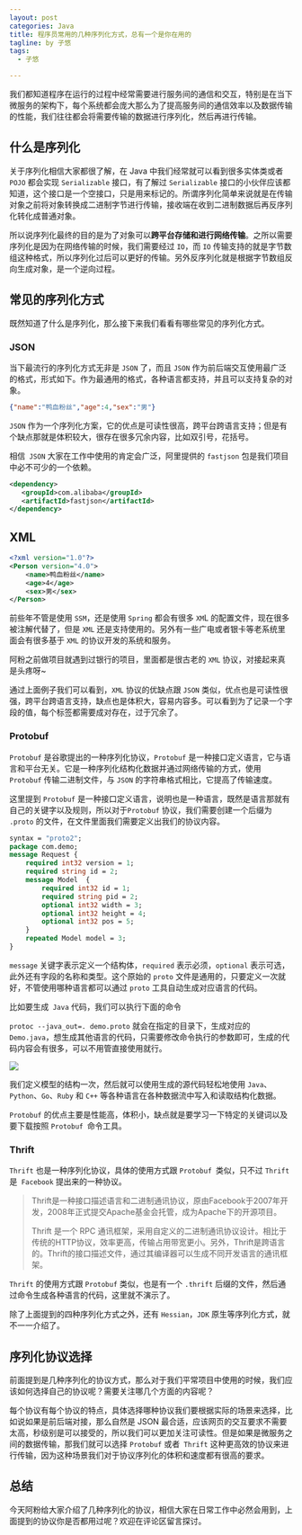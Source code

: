 ```yaml
---
layout: post
categories: Java
title: 程序员常用的几种序列化方式，总有一个是你在用的
tagline: by 子悠
tags: 
  - 子悠

---
```


我们都知道程序在运行的过程中经常需要进行服务间的通信和交互，特别是在当下微服务的架构下，每个系统都会庞大那么为了提高服务间的通信效率以及数据传输的性能，我们往往都会将需要传输的数据进行序列化，然后再进行传输。

<!--more-->

## 什么是序列化

关于序列化相信大家都很了解，在 Java 中我们经常就可以看到很多实体类或者 `POJO` 都会实现 `Serializable` 接口，有了解过 `Serializable` 接口的小伙伴应该都知道，这个接口是一个空接口，只是用来标记的。所谓序列化简单来说就是在传输对象之前将对象转换成二进制字节进行传输，接收端在收到二进制数据后再反序列化转化成普通对象。

所以说序列化最终的目的是为了对象可以**跨平台存储和进行网络传输**。之所以需要序列化是因为在网络传输的时候，我们需要经过 `IO`，而 `IO` 传输支持的就是字节数组这种格式，所以序列化过后可以更好的传输。另外反序列化就是根据字节数组反向生成对象，是一个逆向过程。

## 常见的序列化方式

既然知道了什么是序列化，那么接下来我们看看有哪些常见的序列化方式。

### JSON

当下最流行的序列化方式无非是 `JSON` 了，而且 `JSON` 作为前后端交互使用最广泛的格式，形式如下。作为最通用的格式，各种语言都支持，并且可以支持复杂的对象。

````json
{"name":"鸭血粉丝","age":4,"sex":"男"}
````

`JSON` 作为一个序列化方案，它的优点是可读性很高，跨平台跨语言支持；但是有个缺点那就是体积较大，很存在很多冗余内容，比如双引号，花括号。

相信` JSON` 大家在工作中使用的肯定会广泛，阿里提供的 `fastjson` 包是我们项目中必不可少的一个依赖。

```xml
<dependency>
   <groupId>com.alibaba</groupId>
   <artifactId>fastjson</artifactId>
</dependency>
```

## XML

```xml
<?xml version="1.0"?>
<Person version="4.0">
	<name>鸭血粉丝</name>
	<age>4</age>
	<sex>男</sex>
</Person>
```

前些年不管是使用 `SSM`，还是使用 `Spring` 都会有很多 `XM`L 的配置文件，现在很多被注解代替了，但是 `XML` 还是支持使用的。另外有一些广电或者银卡等老系统里面会有很多基于 `XML` 的协议开发的系统和服务。

阿粉之前做项目就遇到过银行的项目，里面都是很古老的 `XML` 协议，对接起来真是头疼呀~

通过上面例子我们可以看到，`XML` 协议的优缺点跟 `JSON` 类似，优点也是可读性很强，跨平台跨语言支持，缺点也是体积大，容易内容多。可以看到为了记录一个字段的值，每个标签都需要成对存在，过于冗余了。

### Protobuf

`Protobuf` 是谷歌提出的一种序列化协议，`Protobuf` 是一种接口定义语言，它与语言和平台无关。它是一种序列化结构化数据并通过网络传输的方式，使用 `Protobuf` 传输二进制文件，与 `JSON` 的字符串格式相比，它提高了传输速度。

这里提到 `Protobuf` 是一种接口定义语言，说明也是一种语言，既然是语言那就有自己的关键字以及规则，所以对于`Protobuf` 协议，我们需要创建一个后缀为 `.proto`  的文件，在文件里面我们需要定义出我们的协议内容。

```protobuf
syntax = "proto2";
package com.demo;
message Request {
    required int32 version = 1;
    required string id = 2;
    message Model  {
        required int32 id = 1;
        required string pid = 2;
        optional int32 width = 3;
        optional int32 height = 4;
        optional int32 pos = 5;
    }
    repeated Model model = 3;
}
```

`message` 关键字表示定义一个结构体，`required` 表示必须，`optional` 表示可选，此外还有字段的名称和类型。这个原始的 `proto` 文件是通用的，只要定义一次就好，不管使用哪种语言都可以通过 `proto` 工具自动生成对应语言的代码。

比如要生成` Java` 代码，我们可以执行下面的命令

`protoc --java_out=. demo.proto` 就会在指定的目录下，生成对应的 `Demo.java`，想生成其他语言的代码，只需要修改命令执行的参数即可，生成的代码内容会有很多，可以不用管直接使用就行。

![](https://tva1.sinaimg.cn/large/008vxvgGgy1h7j20d0gk5j30hw07s3ym.jpg)

我们定义模型的结构一次，然后就可以使用生成的源代码轻松地使用 `Java`、`Python`、`Go`、`Ruby` 和 `C++` 等各种语言在各种数据流中写入和读取结构化数据。

`Protobuf` 的优点主要是性能高，体积小，缺点就是要学习一下特定的关键词以及要下载按照 `Protobuf `命令工具。

### Thrift

`Thrift` 也是一种序列化协议，具体的使用方式跟 `Protobuf `类似，只不过 `Thrift` 是` Facebook` 提出来的一种协议。

> Thrift是一种接口描述语言和二进制通讯协议，原由Facebook于2007年开发，2008年正式提交Apache基金会托管，成为Apache下的开源项目。
>
> Thrift 是一个 RPC 通讯框架，采用自定义的二进制通讯协议设计。相比于传统的HTTP协议，效率更高，传输占用带宽更小。另外，Thrift是跨语言的。Thrift的接口描述文件，通过其编译器可以生成不同开发语言的通讯框架。

`Thrift` 的使用方式跟 `Protobuf` 类似，也是有一个 `.thrift` 后缀的文件，然后通过命令生成各种语言的代码，这里就不演示了。

除了上面提到的四种序列化方式之外，还有 `Hessian`，`JDK` 原生等序列化方式，就不一一介绍了。

## 序列化协议选择

前面提到是几种序列化的协议方式，那么对于我们平常项目中使用的时候，我们应该如何选择自己的协议呢？需要关注哪几个方面的内容呢？

每个协议有每个协议的特点，具体选择哪种协议我们要根据实际的场景来选择，比如说如果是前后端对接，那么自然是 JSON 最合适，应该网页的交互要求不需要太高，秒级别是可以接受的，所以我们可以更加关注可读性。但是如果是微服务之间的数据传输，那我们就可以选择 `Protobuf` 或者` Thrift` 这种更高效的协议来进行传输，因为这种场景我们对于协议序列化的体积和速度都有很高的要求。

## 总结

今天阿粉给大家介绍了几种序列化的协议，相信大家在日常工作中必然会用到，上面提到的协议你是否都用过呢？欢迎在评论区留言探讨。
